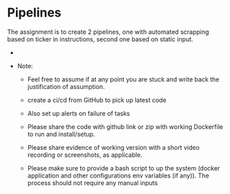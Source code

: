 # Pipelines
<!-- bIIZnCR-Z0dboHfaVICowg5yOrqQAqZfnCKlbQgipG0= -->


The assignment is to create 2 pipelines, one with automated scrapping based on ticker in instructions, second one based on static input.



*
* Note:

    * Feel free to assume if at any point you are stuck and write back the justification of assumption.

    * create a ci/cd from GitHub to pick up latest code

    * Also set up alerts on failure of tasks

    * Please share the code with github link or zip with working Dockerfile to run and install/setup.

    * Please share evidence of working version with a short video recording or screenshots, as applicable.

    * Please make sure to provide a bash script to up the system (docker application and other configurations env variables (if any)). The process should not require any manual inputs

